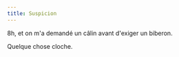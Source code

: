 ```yaml
---
title: Suspicion
---
```


8h, et on m'a demandé un câlin avant d'exiger un biberon.

Quelque chose cloche.

